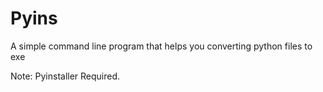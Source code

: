 # Pyins

A simple command line program that helps you converting python files to exe

Note: Pyinstaller Required.
